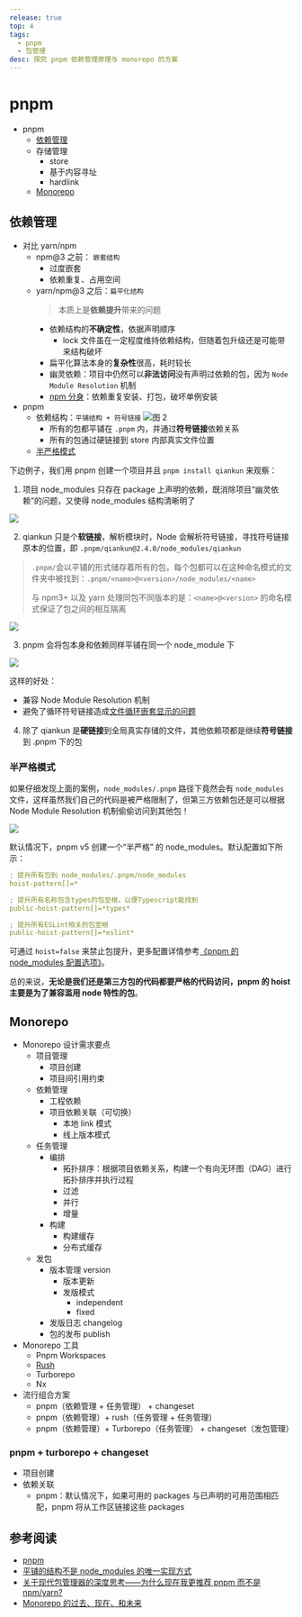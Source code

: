 ```yaml
---
release: true
top: 4
tags:
  - pnpm
  - 包管理
desc: 探究 pnpm 依赖管理原理与 monorepo 的方案
---
```


# pnpm

- pnpm
  - [依赖管理](#依赖管理)
  - 存储管理
    - store
    - 基于内容寻址
    - hardlink
  - [Monorepo](#monorepo)

## 依赖管理

- 对比 yarn/npm
  - npm@3 之前： `嵌套结构`
    - 过度嵌套
    - 依赖重复、占用空间
  - yarn/npm@3 之后：`扁平化结构`
    > 本质上是**依赖提升**带来的问题
    - 依赖结构的**不确定性**，依据声明顺序
      - lock 文件虽在一定程度维持依赖结构，但随着包升级还是可能带来结构破坏
    - 扁平化算法本身的**复杂性**很高，耗时较长
    - 幽灵依赖：项目中仍然可以**非法访问**没有声明过依赖的包，因为 `Node Module Resolution` 机制
    - [npm 分身](https://rushjs.io/zh-cn/pages/advanced/npm_doppelgangers/)：依赖重复安装、打包，破坏单例安装
- pnpm
  - 依赖结构：`平铺结构 + 符号链接` ![图 2](./images/1647703499774.png)
    - 所有的包都平铺在 `.pnpm` 内，并通过**符号链接**依赖关系
    - 所有的包通过硬链接到 store 内部真实文件位置
  - [半严格模式](#半严格模式)

下边例子，我们用 pnpm 创建一个项目并且 `pnpm install qiankun` 来观察：

1. 项目 node_modules 只存在 package 上声明的依赖，既消除项目“幽灵依赖”的问题，又使得 node_modules 结构清晰明了

![](./images/image-20210324174810561.png)

2. qiankun 只是个**软链接**，解析模块时，Node 会解析符号链接，寻找符号链接原本的位置，即 `.pnpm/qiankun@2.4.0/node_modules/qiankun`

> `.pnpm/`会以平铺的形式储存着所有的包，每个包都可以在这种命名模式的文件夹中被找到：`.pnpm/<name>@<version>/node_modules/<name>`
>
> 与 npm3+ 以及 yarn 处理同包不同版本的是：`<name>@<version>` 的命名模式保证了包之间的相互隔离

![](./images/image-20210327112011578.png)

3. pnpm 会将包本身和依赖同样平铺在同一个 node_module 下

![](./images/image-20210327112333206.png)

这样的好处：

- 兼容 Node Module Resolution 机制
- 避免了循环符号链接造成[文件循环嵌套显示的问题](https://github.com/pnpm/pnpm/discussions/4207)

4. 除了 qiankun 是**硬链接**到全局真实存储的文件，其他依赖项都是继续**符号链接**到 .pnpm 下的包

### 半严格模式

如果仔细发现上面的案例，`node_modules/.pnpm` 路径下竟然会有 `node_modules` 文件，这样虽然我们自己的代码是被严格限制了，但第三方依赖包还是可以根据 Node Module Resolution 机制偷偷访问到其他包！

![](./images/image-20210611145816518.png)

默认情况下，pnpm v5 创建一个“半严格” 的 node_modules。默认配置如下所示：

```yaml
; 提升所有包到 node_modules/.pnpm/node_modules
hoist-pattern[]=*

; 提升所有名称包含types的包至根，以便Typescript能找到
public-hoist-pattern[]=*types*

; 提升所有ESLint相关的包至根
public-hoist-pattern[]=*eslint*
```

可通过 `hoist=false` 来禁止包提升，更多配置详情参考[《pnpm 的 node_modules 配置选项》](https://pnpm.io/zh/blog/2020/10/17/node-modules-configuration-options-with-pnpm)。

总的来说，**无论是我们还是第三方包的代码都要严格的代码访问，pnpm 的 hoist 主要是为了兼容滥用 node 特性的包**。

## Monorepo

- Monorepo 设计需求要点
  - 项目管理
    - 项目创建
    - 项目间引用约束
  - 依赖管理
    - 工程依赖
    - 项目依赖关联（可切换）
      - 本地 link 模式
      - 线上版本模式
  - 任务管理
    - 编排
      - 拓扑排序：根据项目依赖关系，构建一个有向无环图（DAG）进行拓扑排序并执行过程
      - 过滤
      - 并行
      - 增量
    - 构建
      - 构建缓存
      - 分布式缓存
  - 发包
    - 版本管理 version
      - 版本更新
      - 发版模式
        - independent
        - fixed
    - 发版日志 changelog
    - 包的发布 publish
- Monorepo 工具
  - Pnpm Workspaces
  - [Rush](https://github.com/microsoft/rushstack)
  - Turborepo
  - Nx
- 流行组合方案
  - pnpm（依赖管理 + 任务管理） + changeset
  - pnpm（依赖管理）+ rush（任务管理 + 任务管理）
  - pnpm（依赖管理）+ Turborepo（任务管理） + changeset（发包管理）

### pnpm + turborepo + changeset

- 项目创建
- 依赖关联
  - pnpm：默认情况下，如果可用的 packages 与已声明的可用范围相匹配，pnpm 将从工作区链接这些 packages

## 参考阅读

- [pnpm](https://pnpm.io/zh/)
- [平铺的结构不是 node_modules 的唯一实现方式](https://pnpm.io/zh/blog/2020/05/27/flat-node-modules-is-not-the-only-way)
- [关于现代包管理器的深度思考——为什么现在我更推荐 pnpm 而不是 npm/yarn?](https://mp.weixin.qq.com/s/1Wm-iYFBgJXMg_7SgWktXA)
- [Monorepo 的过去、现在、和未来](https://mp.weixin.qq.com/s/U8_30S9B0S_SU3jdgUxFGQ)

